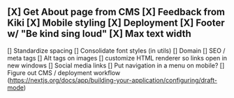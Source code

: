 [X] Get About page from CMS
[X] Feedback from Kiki
[X] Mobile styling
[X] Deployment
[X] Footer w/ "Be kind sing loud"
[X] Max text width
----------------------------------
[] Standardize spacing
[] Consolidate font styles (in utils)
[] Domain
[] SEO / meta tags
[] Alt tags on images
[] customize HTML renderer so links open in new windows
[] Social media links
[] Put navigation in a menu on mobile?
[] Figure out CMS / deployment workflow (https://nextjs.org/docs/app/building-your-application/configuring/draft-mode)